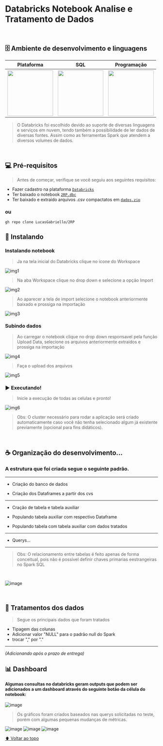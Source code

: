 # Databricks Notebook Analise e Tratamento de Dados

<br/>

## 🗄 Ambiente de desenvolvimento e linguagens
<div align="center">
<table>
  <tr>
  <th>Plataforma</th>
  <th>SQL</th>
  <th>Programação</th>
  </tr>
   <tr>
  <th><img src="https://cdn.freelogovectors.net/wp-content/uploads/2020/11/databricks-logo.png" width="150px;"> </th>
  <th><img src="https://d117h1jjiq768j.cloudfront.net/images/default-source/products/datadirect/dci-logos/spark-sql-logo.png?sfvrsn=97380b7f_2" width="150px;"></th>
  <th><img src="https://www.nobleprog.com.br/sites/hitrahr/files/category_images/height100_scale/pyspark_training.png?t=59415bb3" width="150px;"></th>
  </tr>
</table>
</div> 
 
 
> O Databricks foi escolhido devido ao suporte de diversas linguagens e serviços em nuvem, tendo também a possibilidade de ler dados de diversas fontes.
>  Assim como as ferramentas Spark que atendem a diversos volumes de dados.

<br/>


## 💻 Pré-requisitos

>Antes de começar, verifique se você seguiu aos seguintes requisitos:
* Fazer cadastro na plataforma <a href="https://databricks.com/try-databricks?itm_data=NavBar-TryDatabricks-Trial">`Databricks`</a>
* Ter baixado o notebook <a href="https://github.com/LucasGabriello/2RP/raw/main/2RP.dbc">`2RP.dbc`</a>
* Ter baixado e extraido arquivos .csv compactatos em <a href="https://github.com/LucasGabriello/2RP/raw/main/dados.zip">`dados.zip`</a>
### ou
```
gh repo clone LucasGabriello/2RP
```


## 🚀 Instalando 

### Instalando notebook

>Ja na tela inicial do Databricks clique no icone do Workspace

![img1](https://user-images.githubusercontent.com/22823453/154808436-ea41067d-05ee-42dc-a768-87f8d9133c0d.png)
<br/>

>Na aba Workspace clique no drop down e selecione a opção Import

![img2](https://user-images.githubusercontent.com/22823453/154808478-defb2b08-45dc-4ad4-a729-1d35fb59052c.png)
<br/>

>Ao aparecer a tela de import selecione o notebook anteriormente baixado e prossiga na importação

![img3](https://user-images.githubusercontent.com/22823453/154808496-23055679-8bf7-4c2a-a791-6c84d4a22922.png)
<br/>

### Subindo dados

>Ao carregar o notebook clique no drop down responsavel pela função Upload Data, selecione os arquivos anteriormente extraidos e prossiga na importação

![img4](https://user-images.githubusercontent.com/22823453/154808559-9178f322-8a68-4cc8-ab6a-b048e15995fa.png)
<br/>

>Faça o upload dos arquivos 

![img5](https://user-images.githubusercontent.com/22823453/154808563-0740acb0-cc86-49b5-95f1-f0d2f162fbd8.png)
<br/>

### ▶ Executando!

>Inicie a execução de todas as celulas e pronto!

![img6](https://user-images.githubusercontent.com/22823453/154808570-dc8a9ac9-3b3f-44bf-89db-bb5ec9624b92.png)
<br/>

>Obs: O cluster necessário para rodar a aplicação será criado automaticamente caso você não tenha selecionado algum já existente previamente (opcional para fins didáticos).

<br/>

## ☕ Organização do desenvolvimento...

### A estrutura que foi criada segue o seguinte padrão.

<hr/>

* Criação do banco de dados

* Criação dos Dataframes a partir dos cvs

<hr/>

* Cração de tabela e tabela auxiliar

* Populando tabela auxiliar com respectivo Dataframe

* Populando tabela com tabela auxiliar com dados tratados

<hr/>

* Querys...
<hr/>

> Obs: O relacionamento entre tabelas é feito apenas de forma conceitual, pois não é possivel definir chaves primarias eestrangeiras no Spark SQL
<br/>

![image](https://user-images.githubusercontent.com/22823453/154786708-b7a22c9e-368e-42fd-be88-97c6d889751f.png)

<br/>

## 📝 Tratamentos dos dados

>Segue os principais dados que foram tratados

* Tipagem das colunas
* Adicionar valor "NULL" para o padrão null do Spark
* trocar "," por "."

<hr/>
<i>(Adicionando após o prazo de entrega)</i>

## 📊 Dashboard 

#### Algumas consultas no databricks geram outputs que podem ser adicionados a um dashboard através do seguinte botão da célula do notebook:
![image](https://user-images.githubusercontent.com/22823453/155769704-2d699383-e391-46b4-9b9b-e33479793133.png)


>Os gráficos foram criados baseados nas querys solicitadas no teste, porém com algumas pequenas mudanças de métricas.


![image](https://user-images.githubusercontent.com/22823453/155768797-7c35bb4a-ceea-48ae-829f-706df8727980.png)
![image](https://user-images.githubusercontent.com/22823453/155770766-0af7b5bf-0703-4a56-b064-d8af9bb2265e.png)
![image](https://user-images.githubusercontent.com/22823453/155770940-fa689d38-274f-4ebc-8514-6a44e7ce92b9.png)



[⬆ Voltar ao topo](#nome-do-projeto)<br>
